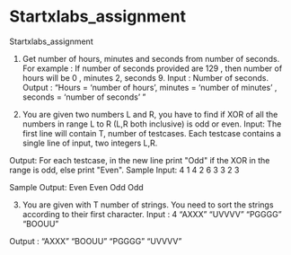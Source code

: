 # Startxlabs_assignment
Startxlabs_assignment


1) Get number of hours, minutes and seconds from number of seconds.
For example :  If number of seconds provided are 129 , then number of hours will be 0 , minutes 2, seconds 9.
Input :  Number of seconds.
Output : “Hours = ‘number of hours’, minutes = ‘number of minutes’ , seconds = ‘number of seconds’ ”

2) You are given  two numbers L and R, you have to find if XOR of all the numbers in range L to R (L,R both inclusive) is odd or even.
Input:
The first line will contain T, number of testcases.
Each testcase contains a single line of input, two integers L,R.

Output:
For each testcase, in the new line print "Odd" if the XOR in the range is odd, else print "Even".
Sample Input:
  4
  1 4
  2 6
  3 3
  2 3

Sample Output:
  Even
  Even
  Odd
  Odd

3) You are given with T number of strings. You need to sort the strings according to their first character.
Input :
4
“AXXX”
“UVVVV”
“PGGGG”
“BOOUU”

Output :
“AXXX”
“BOOUU”
“PGGGG”
“UVVVV”
